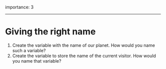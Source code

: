 importance: 3

---

# Giving the right name

1. Create the variable with the name of our planet. How would you name such a variable?
2. Create the variable to store the name of the current visitor. How would you name that variable?
